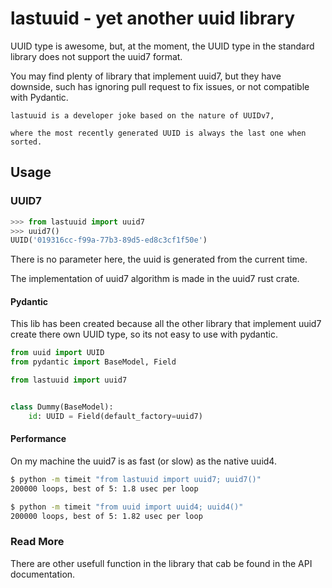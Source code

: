 # lastuuid - yet another uuid library

UUID type is awesome, but, at the moment, the UUID type in the standard library
does not support the uuid7 format.

You may find plenty of library that implement uuid7, but they have downside,
such has ignoring pull request to fix issues, or not compatible with Pydantic.

```{note}
lastuuid is a developer joke based on the nature of UUIDv7,

where the most recently generated UUID is always the last one when sorted.
```

## Usage

### UUID7

```python
>>> from lastuuid import uuid7
>>> uuid7()
UUID('019316cc-f99a-77b3-89d5-ed8c3cf1f50e')
```

There is no parameter here, the uuid is generated from the current time.

The implementation of uuid7 algorithm is made in the uuid7 rust crate.

#### Pydantic

This lib has been created because all the other library that implement uuid7
create there own UUID type, so its not easy to use with pydantic.

```python
from uuid import UUID
from pydantic import BaseModel, Field

from lastuuid import uuid7


class Dummy(BaseModel):
    id: UUID = Field(default_factory=uuid7)

```

#### Performance

On my machine the uuid7 is as fast (or slow) as the native uuid4.

```bash
$ python -m timeit "from lastuuid import uuid7; uuid7()"
200000 loops, best of 5: 1.8 usec per loop

$ python -m timeit "from uuid import uuid4; uuid4()"
200000 loops, best of 5: 1.82 usec per loop
```

### Read More

There are other usefull function in the library that cab be found in the
API documentation.
